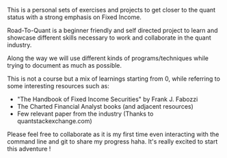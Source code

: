 This is a personal sets of exercises and projects to get closer to the quant status with a strong emphasis on Fixed Income. 

Road-To-Quant is a beginner friendly and self directed project to learn and showcase different skills necessary to work and collaborate in the quant industry.

Along the way we will use different kinds of programs/techniques while trying to document as much as possible.

This is not a course but a mix of learnings starting from 0, while referring to some interesting resources such as: 
- "The Handbook of Fixed Income Securities" by Frank J. Fabozzi
- The Charted Financial Analyst books (and adjacent resources)
- Few relevant paper from the industry (Thanks to quantstackexchange.com)

Please feel free to collaborate as it is my first time even interacting with the command line and git to share my progress haha. It's really excited to start this adventure !